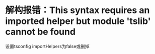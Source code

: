 # 解构报错：This syntax requires an imported helper but module 'tslib' cannot be found
设置tsconfig importHelpers为false或删掉